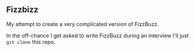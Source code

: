 Fizzbizz
---

My attempt to create a very complicated version of FizzBuzz.

In the off-chance I get asked to write FizzBuzz during an interview I'll just `git clone` this repo.

